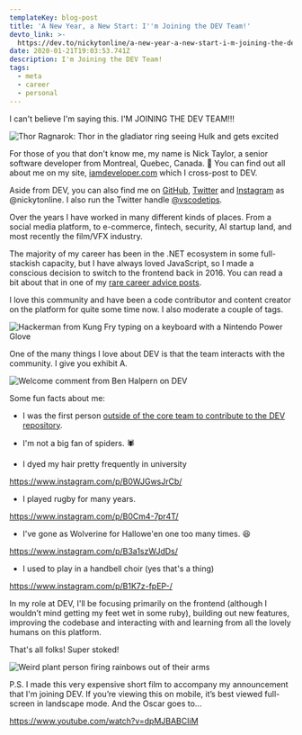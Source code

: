 ```yaml
---
templateKey: blog-post
title: 'A New Year, a New Start: I''m Joining the DEV Team!'
devto_link: >-
  https://dev.to/nickytonline/a-new-year-a-new-start-i-m-joining-the-dev-team-3ap0
date: 2020-01-21T19:03:53.741Z
description: I'm Joining the DEV Team!
tags:
  - meta
  - career
  - personal
---
```

I can't believe I'm saying this. I'M JOINING THE DEV TEAM!!!

![Thor Ragnarok: Thor in the gladiator ring seeing Hulk and gets excited](https://media.giphy.com/media/l4FGni1RBAR2OWsGk/giphy.gif)

For those of you that don't know me, my name is Nick Taylor, a senior software developer from Montreal, Quebec, Canada. 👋 You can find out all about me on my site, [iamdeveloper.com](https://iamdeveloper.com) which I cross-post to DEV.

Aside from DEV, you can also find me on [GitHub](https://github.com/nickytonline), [Twitter](https://Twitter.com/nickytonline) and [Instagram](https://instagram.com/nickytonline) as @nickytonline. I also run the Twitter handle [@vscodetips](https://twitter.com/vscodetips).

Over the years I have worked in many different kinds of places. From a social media platform, to e-commerce, fintech, security, AI startup land, and most recently the film/VFX industry.

The majority of my career has been in the .NET ecosystem in some full-stackish capacity, but I have always loved JavaScript, so I made a conscious decision to switch to the frontend back in 2016. You can read a bit about that in one of my [rare career advice posts](https://www.iamdeveloper.com/blog/2019-01-05-take-chances-and-standout/).

I love this community and have been a code contributor and content creator on the platform for quite some time now. I also moderate a couple of tags.

![Hackerman from Kung Fry typing on a keyboard with a Nintendo Power Glove](https://media.giphy.com/media/VHHxxFAeLaYzS/giphy.gif)

One of the many things I love about DEV is that the team interacts with the community. I give you exhibit A.

![Welcome comment from Ben Halpern on DEV](/img/dev_to_comment_from_ben.png)

Some fun facts about me:

* I was the first person [outside of the core team to contribute to the DEV repository](https://dev.to/jess/dev-monthly-report--march-2018-579p).

* I'm not a big fan of spiders. 🕷
* I dyed my hair pretty frequently in university

https://www.instagram.com/p/B0WJGwsJrCb/

* I played rugby for many years.

https://www.instagram.com/p/B0Cm4-7pr4T/

* I've gone as Wolverine for Hallowe'en one too many times. 😆

https://www.instagram.com/p/B3a1szWJdDs/

* I used to play in a handbell choir (yes that's a thing)

https://www.instagram.com/p/B1K7z-fpEP-/

In my role at DEV, I'll be focusing primarily on the frontend (although I wouldn’t mind getting my feet wet in some ruby), building out new features, improving the codebase and interacting with and learning from all the lovely humans on this platform.

That's all folks! Super stoked!

![Weird plant person firing rainbows out of their arms](https://media.giphy.com/media/3oz8xRF0v9WMAUVLNK/giphy.gif)

P.S. I made this very expensive short film to accompany my announcement that I'm joining DEV. If you’re viewing this on mobile, it’s best viewed full-screen in landscape mode. And the Oscar goes to...

https://www.youtube.com/watch?v=dpMJBABCIiM
